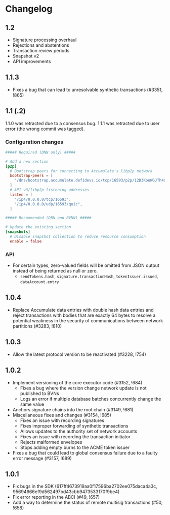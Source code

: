 # Changelog

## 1.2

- Signature processing overhaul
- Rejections and abstentions
- Transaction review periods
- Snapshot v2
- API improvements

## 1.1.3

- Fixes a bug that can lead to unresolvable synthetic transactions (#3351, !865)

## 1.1 (.2)

1.1.0 was retracted due to a consensus bug. 1.1.1 was retracted due to user
error (the wrong commit was tagged).

### Configuration changes

```toml
##### Required (DNN only) #####

# Add a new section
[p2p]
  # Bootstrap peers for connecting to Accumulate's libp2p network
  bootstrap-peers = [
    "/dns/bootstrap.accumulate.defidevs.io/tcp/16593/p2p/12D3KooWGJTh4aeF7bFnwo9sAYRujCkuVU1Cq8wNeTNGpFgZgXdg",
  ]
  # API v3/libp2p listening addresses
  listen = [
    "/ip4/0.0.0.0/tcp/16593",
    "/ip4/0.0.0.0/udp/16593/quic",
  ]

##### Recommended (DNN and BVNN) #####

# Update the existing section
[snapshots]
  # Disable snapshot collection to reduce resource consumption
  enable = false
```

### API

- For certain types, zero-valued fields will be omitted from JSON output instead
  of being returned as null or zero.
  - `sendTokens.hash`, `signature.transactionHash`, `tokenIssuer.issued`,
    `dataAccount.entry`

## 1.0.4

- Replace Accumulate data entries with double hash data entries and reject
  transactions with bodies that are exactly 64 bytes to resolve a potential
  weakness in the security of communications between network partitions (#3283,
  !810)

## 1.0.3

- Allow the latest protocol version to be reactivated (#3228, !754)

## 1.0.2

- Implement versioning of the core executor code (#3152, !684)
  - Fixes a bug where the version change network update is not published to BVNs
  - Logs an error if multiple database batches concurrently change the same
    value
- Anchors signature chains into the root chain (#3149, !681)
- Miscellaneous fixes and changes (#3154, !685)
  - Fixes an issue with recording signatures
  - Fixes improper forwarding of synthetic transactions
  - Allows updates to the authority set of network accounts
  - Fixes an issue with recording the transaction initiator
  - Rejects malformed envelopes
  - Stops adding empty burns to the ACME token issuer
- Fixes a bug that could lead to global consensus failure due to a faulty error
  message (#3157, !689)

## 1.0.1

- Fix bugs in the SDK (617ff4673919aa0f17596ba2702ee075daca4a3c, 95694666ef9d562497bd43cbb9473533170f9be4)
- Fix error reporting in the ABCI (#49, !657)
- Add a way to determine the status of remote multisig transactions (#50, !658)
